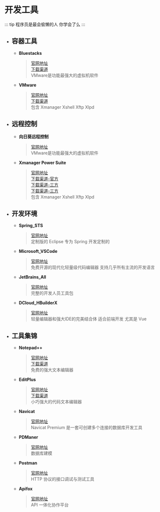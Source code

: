 # 开发工具

::: tip
程序员是最会偷懒的人 你学会了么
:::

- ## 容器工具

    - **Bluestacks**
      > [官网地址](https://www.bluestacks.com)  
      [下载渠道](https://www.bluestacks.com/bluestacks-5.html)  
      VMware是功能最强大的虚拟机软件

    - **VMware**
      > [官网地址](https://customerconnect.vmware.com/cn/downloads/info/slug/desktop_end_user_computing/vmware_workstation_pro/16_0)  
      [下载渠道](https://www.423down.com/5928.html)  
      包含 Xmanager Xshell Xftp Xlpd
      
- ## 远程控制

    - **向日葵远程控制**
      > [官网地址](https://sunlogin.oray.com/)  
      VMware是功能最强大的虚拟机软件

    - **Xmanager Power Suite**
      > [官网地址](https://www.xshell.com/zh/)  
      [下载渠道-官方](https://www.xshell.com/zh/xmanager-power-suite-download/)  
      [下载渠道-三方](https://www.423down.com/10045.html)  
      [下载渠道-三方](https://www.ghxi.com/xmanagerpowersuite.html)  
      包含 Xmanager Xshell Xftp Xlpd

- ## 开发环境

    - **Spring_STS**
      > [官网地址](https://spring.io/tools)  
      定制版的 Eclipse 专为 Spring 开发定制的

    - **Microsoft_VSCode**
      > [官网地址](https://code.visualstudio.com)  
      免费开源的现代化轻量级代码编辑器 支持几乎所有主流的开发语言

    - **JetBrains_All**
      > [官网地址](https://www.jetbrains.com)  
      完整的开发人员工具包

    - **DCloud_HBuilderX**
      > [官网地址](https://www.dcloud.io)  
      轻量编辑器和强大IDE的完美结合体 适合前端开发 尤其是 Vue

- ## 工具集锦

    - **Notepad++**
      > [官网地址](https://notepad-plus-plus.org)  
      [下载渠道](https://www.423down.com/8867.html)  
      免费的强大文本编辑器

    - **EditPlus**
      > [官网地址](https://www.editplus.com)  
      [下载渠道](https://www.423down.com/1689.html)  
      小巧强大的代码文本编辑器

    - **Navicat**
      > [官网地址](https://www.navicat.com.cn/download/navicat-premium)  
      Navicat Premium 是一套可创建多个连接的数据库开发工具

    - **PDManer**
      > [官网地址](https://gitee.com/robergroup/pdmaner)  
      数据库建模

    - **Postman**
      > [官网地址](https://www.postman.com/)  
      HTTP 协议的接口调试与测试工具

    - **Apifox**
      > [官网地址](https://www.apifox.cn/)  
      API 一体化协作平台